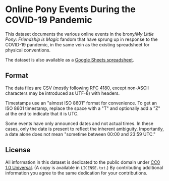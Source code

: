 # Online Pony Events During the COVID-19 Pandemic

This dataset documents the various online events in the brony/*My Little Pony: Friendship is Magic* fandom that have sprung up in response to the COVID-19 pandemic, in the same vein as the existing spreadsheet for physical conventions.

The dataset is also available as a [Google Sheets spreadsheet](https://docs.google.com/spreadsheets/d/1FQ3Jcje9d7Uq3ZsbXYXfWsozFFxMxqDPxie7MajOZRs/edit).

## Format

The data files are CSV (mostly following [RFC 4180](https://tools.ietf.org/html/rfc4180), except non-ASCII characters may be introduced as UTF-8) with headers.

Timestamps use an "almost ISO 8601" format for convenience. To get an ISO 8601 timestamp, replace the space with a "T" and optionally add a "Z" at the end to indicate that it is UTC.

Some events have only announced dates and not actual times. In these cases, only the date is present to reflect the inherent ambiguity. Importantly, a date alone does not mean "sometime between 00:00 and 23:59 UTC."

## License

All information in this dataset is dedicated to the public domain under [CC0 1.0 Universal](https://creativecommons.org/publicdomain/zero/1.0/). (A copy is available in `LICENSE.txt`.) By contributing additional information you agree to the same dedication for your contributions.
